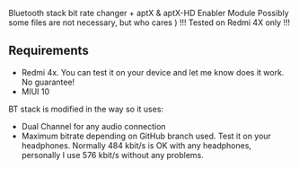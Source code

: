 Bluetooth stack bit rate changer + aptX & aptX-HD Enabler Module
Possibly some files are not necessary, but who cares )
!!! Tested on Redmi 4X only !!!

## Requirements ##
- Redmi 4x. You can test it on your device and let me know does it work. No guarantee!
- MIUI 10

BT stack is modified in the way so it uses:
- Dual Channel for any audio connection
- Maximum bitrate depending on GitHub branch used. Test it on your headphones. Normally 484 kbit/s is OK with any headphones, personally I use 576 kbit/s without any problems.


